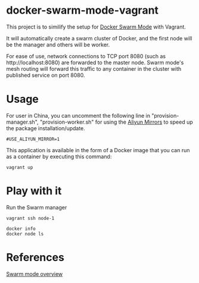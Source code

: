 # docker-swarm-mode-vagrant

This project is to similify the setup for [Docker Swarm Mode][1] with Vagrant.

It will automatically create a swarm cluster of Docker, and the first node will be the manager and others will be worker.

For ease of use, network connections to TCP port 8080 (such as http://localhost:8080) are forwarded to the master node. Swarm mode's mesh routing will forward this traffic to any container in the cluster with published service on port 8080.

# Usage

For user in China, you can uncomment the following line in "provision-manager.sh", "provision-worker.sh" for using the [Aliyun Mirrors](http://mirrors.aliyun.com) to speed up the package installation/update.

    #USE_ALIYUN_MIRROR=1


This application is available in the form of a Docker image that you can run as a container by executing this command:
    
    vagrant up



# Play with it

Run the Swarm manager 

	vagrant ssh node-1


```
docker info
docker node ls
```

# References
[Swarm mode overview][1]

[1]: https://docs.docker.com/engine/swarm/
